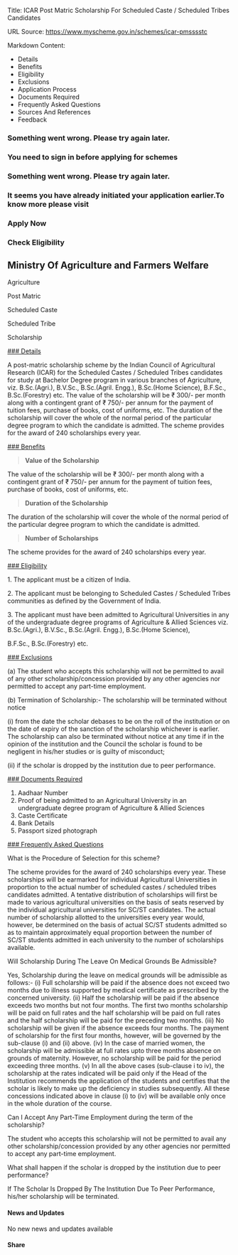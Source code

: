 Title: ICAR Post Matric Scholarship For Scheduled Caste / Scheduled Tribes Candidates

URL Source: https://www.myscheme.gov.in/schemes/icar-pmsssstc

Markdown Content:
*   Details
*   Benefits
*   Eligibility
*   Exclusions
*   Application Process
*   Documents Required
*   Frequently Asked Questions
*   Sources And References
*   Feedback

### Something went wrong. Please try again later.

### 

### You need to sign in before applying for schemes

### Something went wrong. Please try again later.

### It seems you have already initiated your application earlier.To know more please visit

### Apply Now

### Check Eligibility

Ministry Of Agriculture and Farmers Welfare
-------------------------------------------

Agriculture

Post Matric

Scheduled Caste

Scheduled Tribe

Scholarship

[### Details](https://www.myscheme.gov.in/schemes/icar-pmsssstc#details)

A post-matric scholarship scheme by the Indian Council of Agricultural Research (ICAR) for the Scheduled Castes / Scheduled Tribes candidates for study at Bachelor Degree program in various branches of Agriculture, viz. B.Sc.(Agri.), B.V.Sc., B.Sc.(Agril. Engg.), B.Sc.(Home Science), B.F.Sc., B.Sc.(Forestry) etc. The value of the scholarship will be ₹ 300/- per month along with a contingent grant of ₹ 750/- per annum for the payment of tuition fees, purchase of books, cost of uniforms, etc. The duration of the scholarship will cover the whole of the normal period of the particular degree program to which the candidate is admitted. The scheme provides for the award of 240 scholarships every year.

[### Benefits](https://www.myscheme.gov.in/schemes/icar-pmsssstc#benefits)

> **Value of the Scholarship**

The value of the scholarship will be ₹ 300/- per month along with a contingent grant of ₹ 750/- per annum for the payment of tuition fees, purchase of books, cost of uniforms, etc.

> **Duration of the Scholarship**

The duration of the scholarship will cover the whole of the normal period of the particular degree program to which the candidate is admitted.

> **Number of Scholarships**

The scheme provides for the award of 240 scholarships every year.

[### Eligibility](https://www.myscheme.gov.in/schemes/icar-pmsssstc#eligibility)

1\. The applicant must be a citizen of India.

2\. The applicant must be belonging to Scheduled Castes / Scheduled Tribes communities as defined by the Government of India.

3\. The applicant must have been admitted to Agricultural Universities in any of the undergraduate degree programs of Agriculture & Allied Sciences viz. B.Sc.(Agri.), B.V.Sc., B.Sc.(Agril. Engg.), B.Sc.(Home Science),

B.F.Sc., B.Sc.(Forestry) etc.

[### Exclusions](https://www.myscheme.gov.in/schemes/icar-pmsssstc#exclusions)

(a) The student who accepts this scholarship will not be permitted to avail of any other scholarship/concession provided by any other agencies nor permitted to accept any part-time employment.

(b) Termination of Scholarship:- The scholarship will be terminated without notice

(i) from the date the scholar debases to be on the roll of the institution or on the date of expiry of the sanction of the scholarship whichever is earlier. The scholarship can also be terminated without notice at any time if in the opinion of the institution and the Council the scholar is found to be negligent in his/her studies or is guilty of misconduct;

(ii) if the scholar is dropped by the institution due to peer performance.

[### Documents Required](https://www.myscheme.gov.in/schemes/icar-pmsssstc#documents-required)

1.  Aadhaar Number
2.  Proof of being admitted to an Agricultural University in an undergraduate degree program of Agriculture & Allied Sciences
3.  Caste Certificate
4.  Bank Details
5.  Passport sized photograph

[### Frequently Asked Questions](https://www.myscheme.gov.in/schemes/icar-pmsssstc#faqs)

What is the Procedure of Selection for this scheme?

The scheme provides for the award of 240 scholarships every year. These scholarships will be earmarked for individual Agricultural Universities in proportion to the actual number of scheduled castes / scheduled tribes candidates admitted. A tentative distribution of scholarships will first be made to various agricultural universities on the basis of seats reserved by the individual agricultural universities for SC/ST candidates. The actual number of scholarship allotted to the universities every year would, however, be determined on the basis of actual SC/ST students admitted so as to maintain approximately equal proportion between the number of SC/ST students admitted in each university to the number of scholarships available.

Will Scholarship During The Leave On Medical Grounds Be Admissible?

Yes, Scholarship during the leave on medical grounds will be admissible as follows:- (i) Full scholarship will be paid if the absence does not exceed two months due to illness supported by medical certificate as prescribed by the concerned university. (ii) Half the scholarship will be paid if the absence exceeds two months but not four months. The first two months scholarship will be paid on full rates and the half scholarship will be paid on full rates and the half scholarship will be paid for the preceding two months. (iii) No scholarship will be given if the absence exceeds four months. The payment of scholarship for the first four months, however, will be governed by the sub-clause (i) and (ii) above. (iv) In the case of married women, the scholarship will be admissible at full rates upto three months absence on grounds of maternity. However, no scholarship will be paid for the period exceeding three months. (v) In all the above cases (sub-clause i to iv), the scholarship at the rates indicated will be paid only if the Head of the Institution recommends the application of the students and certifies that the scholar is likely to make up the deficiency in studies subsequently. All these concessions indicated above in clause (i) to (iv) will be available only once in the whole duration of the course.

Can I Accept Any Part-Time Employment during the term of the scholarship?

The student who accepts this scholarship will not be permitted to avail any other scholarship/concession provided by any other agencies nor permitted to accept any part-time employment.

What shall happen if the scholar is dropped by the institution due to peer performance?

If The Scholar Is Dropped By The Institution Due To Peer Performance, his/her scholarship will be terminated.

#### News and Updates

No new news and updates available

#### Share
